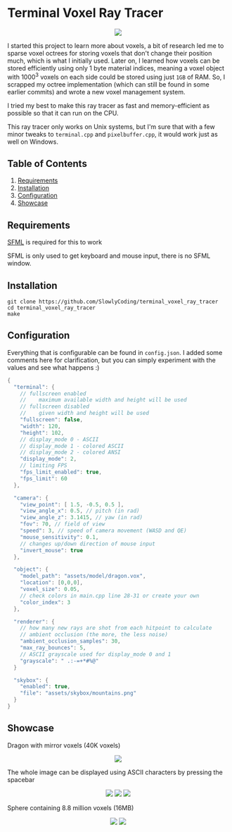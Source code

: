 # Terminal Voxel Ray Tracer

<p align="center">
<img src="https://github.com/SlowlyCoding/terminal-voxel-ray-tracer/blob/master/showcase/dragon1.png">

I started this project to learn more about voxels, a bit of research led me to sparse voxel octrees for storing voxels 
that don't change their position much, which is what I initially used. Later on, I learned how voxels can be stored efficiently 
using only 1 byte material indices, meaning a voxel object with $1000^3$ voxels on each side could be stored using just `1GB` of RAM. 
So, I scrapped my octree implementation (which can still be found in some earlier commits) and wrote a new voxel management system.

I tried my best to make this ray tracer as fast and memory-efficient as possible so that it can run on the CPU. 

This ray tracer only works on Unix systems, but I'm sure that with a few minor tweaks to `terminal.cpp` and `pixelbuffer.cpp`, it would work just as well on Windows.

## Table of Contents

1. [Requirements](#requirements)
2. [Installation](#installation)
3. [Configuration](#configuration)
4. [Showcase](#showcase)

## Requirements

[SFML](https://www.sfml-dev.org/download.php) is required for this to work

SFML is only used to get keyboard and mouse input, there is no SFML window.

## Installation

```shell
git clone https://github.com/SlowlyCoding/terminal_voxel_ray_tracer
cd terminal_voxel_ray_tracer
make
```

## Configuration

Everything that is configurable can be found in `config.json`. 
I added some comments here for clarification, but you can simply experiment with the values and see what happens :)
```cpp
{
  "terminal": {
    // fullscreen enabled
    //    maximum available width and height will be used
    // fullscreen disabled
    //    given width and height will be used 
    "fullscreen": false,
    "width": 120,
    "height": 102,
    // display_mode 0 - ASCII
    // display_mode 1 - colored ASCII
    // display_mode 2 - colored ANSI
    "display_mode": 2, 
    // limiting FPS
    "fps_limit_enabled": true,
    "fps_limit": 60
  },

  "camera": {
    "view_point": [ 1.5, -0.5, 0.5 ],
    "view_angle_x": 0.5, // pitch (in rad)
    "view_angle_z": 3.1415, // yaw (in rad)
    "fov": 70, // field of view
    "speed": 3, // speed of camera movement (WASD and QE)
    "mouse_sensitivity": 0.1,
    // changes up/down direction of mouse input
    "invert_mouse": true
  }, 

  "object": {
    "model_path": "assets/model/dragon.vox",
    "location": [0,0,0],
    "voxel_size": 0.05,
    // check colors in main.cpp line 28-31 or create your own
    "color_index": 3
  },

  "renderer": {
    // how many new rays are shot from each hitpoint to calculate
    // ambient occlusion (the more, the less noise)
    "ambient_occlusion_samples": 30,
    "max_ray_bounces": 5,
    // ASCII grayscale used for display_mode 0 and 1
    "grayscale": " .:-=+*#%@"
  }

  "skybox": {
    "enabled": true,
    "file": "assets/skybox/mountains.png"
  }
}
```

## Showcase

Dragon with mirror voxels (40K voxels)
<p align="center">
<img src="https://github.com/SlowlyCoding/terminal-voxel-ray-tracer/blob/master/showcase/dragon2.png">

The whole image can be displayed using ASCII characters by pressing the spacebar
<p align="center">
<img src="https://github.com/SlowlyCoding/terminal-voxel-ray-tracer/blob/master/showcase/teapot1.png">
<img src="https://github.com/SlowlyCoding/terminal-voxel-ray-tracer/blob/master/showcase/teapot2.png">
<img src="https://github.com/SlowlyCoding/terminal-voxel-ray-tracer/blob/master/showcase/teapot3.png">

Sphere containing 8.8 million voxels (16MB)
<p align="center">
<img src="https://github.com/SlowlyCoding/terminal-voxel-ray-tracer/blob/master/showcase/sphere1.png">
<img src="https://github.com/SlowlyCoding/terminal-voxel-ray-tracer/blob/master/showcase/sphere2.png">
